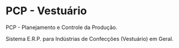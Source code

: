 PCP - Vestuário
============

PCP - Planejamento e Controle da Produção.

Sistema E.R.P. para Indústrias de Confecções (Vestuário) em Geral.
